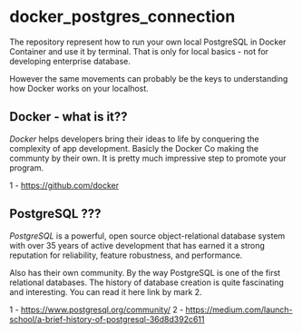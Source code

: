 # docker_postgres_connection
The repository represent how to run your own local PostgreSQL in Docker Container and use it by terminal. That is only for local basics - not for developing enterprise database. 

However the same movements can probably be the keys to understanding how Docker works on your localhost. 

## Docker - what is it??

*Docker* helps developers bring their ideas to life by conquering the complexity of app development.
Basicly the Docker Co making the communty by their own. It is pretty much impressive step to promote your program. 

1 - https://github.com/docker

## PostgreSQL ??? 

*PostgreSQL* is a powerful, open source object-relational database system with over 35 years of active development that has earned it a strong reputation for reliability, feature robustness, and performance.

Also has their own community. By the way PostgreSQL is one of the first relational databases. The history of database creation is quite fascinating and interesting. You can read it here link by mark 2.

1 - https://www.postgresql.org/community/
2 - https://medium.com/launch-school/a-brief-history-of-postgresql-36d8d392c611
